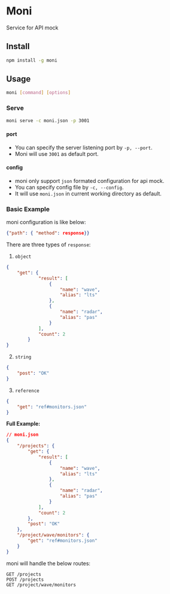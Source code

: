 # Moni
Service for API mock

## Install
```bash
npm install -g moni
```

## Usage
```bash
moni [command] [options]
```

### Serve
```bash
moni serve -c moni.json -p 3001
```
#### port
- You can specify the server listening port by `-p, --port`.
- Moni will use `3001` as default port.

#### config
- moni only support `json` formated configuration for api mock. 
- You can specify config file by `-c, --config`.
- It will use `moni.json` in current working directory as default.

### Basic Example
moni configuration is like below:
```json
{"path": { "method": response}}
```
There are three types of `response`:
1. `object`
```json
{
    "get": {
            "result": [
                {
                    "name": "wave",
                    "alias": "lts"
                },
                {
                    "name": "radar",
                    "alias": "pas"
                }
            ],
            "count": 2
        }
}
```
2. `string`
```json
{
    "post": "OK"
}
```
3. `reference`
```json
{
    "get": "ref#monitors.json"
}
```

**Full Example:**
```json
// moni.json
{
    "/projects": {
        "get": {
            "result": [
                {
                    "name": "wave",
                    "alias": "lts"
                },
                {
                    "name": "radar",
                    "alias": "pas"
                }
            ],
            "count": 2
        },
        "post": "OK"
    },
    "/project/wave/monitors": {
        "get": "ref#monitors.json"
    }
}
```
moni will handle the below routes:
```
GET /projects
POST /projects
GET /project/wave/monitors
```



